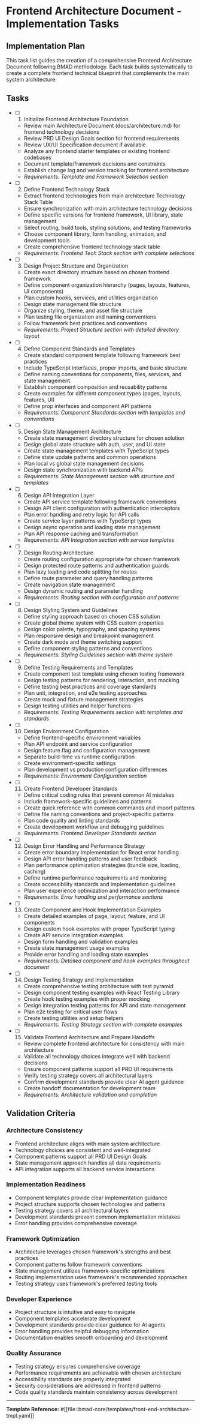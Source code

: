 # Frontend Architecture Document - Implementation Tasks

## Implementation Plan

This task list guides the creation of a comprehensive Frontend Architecture Document following BMAD methodology. Each task builds systematically to create a complete frontend technical blueprint that complements the main system architecture.

## Tasks

- [ ] 1. Initialize Frontend Architecture Foundation
  - Review main Architecture Document (docs/architecture.md) for frontend technology decisions
  - Review PRD UI Design Goals section for frontend requirements
  - Review UX/UI Specification document if available
  - Analyze any frontend starter templates or existing frontend codebases
  - Document template/framework decisions and constraints
  - Establish change log and version tracking for frontend architecture
  - _Requirements: Template and Framework Selection section_

- [ ] 2. Define Frontend Technology Stack
  - Extract frontend technologies from main architecture Technology Stack Table
  - Ensure synchronization with main architecture technology decisions
  - Define specific versions for frontend framework, UI library, state management
  - Select routing, build tools, styling solutions, and testing frameworks
  - Choose component library, form handling, animation, and development tools
  - Create comprehensive frontend technology stack table
  - _Requirements: Frontend Tech Stack section with complete selections_

- [ ] 3. Design Project Structure and Organization
  - Create exact directory structure based on chosen frontend framework
  - Define component organization hierarchy (pages, layouts, features, UI components)
  - Plan custom hooks, services, and utilities organization
  - Design state management file structure
  - Organize styling, theme, and asset file structure
  - Plan testing file organization and naming conventions
  - Follow framework best practices and conventions
  - _Requirements: Project Structure section with detailed directory layout_

- [ ] 4. Define Component Standards and Templates
  - Create standard component template following framework best practices
  - Include TypeScript interfaces, proper imports, and basic structure
  - Define naming conventions for components, files, services, and state management
  - Establish component composition and reusability patterns
  - Create examples for different component types (pages, layouts, features, UI)
  - Define prop interfaces and component API patterns
  - _Requirements: Component Standards section with templates and conventions_

- [ ] 5. Design State Management Architecture
  - Create state management directory structure for chosen solution
  - Design global state structure with auth, user, and UI state
  - Create state management templates with TypeScript types
  - Define state update patterns and common operations
  - Plan local vs global state management decisions
  - Design state synchronization with backend APIs
  - _Requirements: State Management section with structure and templates_

- [ ] 6. Design API Integration Layer
  - Create API service template following framework conventions
  - Design API client configuration with authentication interceptors
  - Plan error handling and retry logic for API calls
  - Create service layer patterns with TypeScript types
  - Design async operation and loading state management
  - Plan API response caching and transformation
  - _Requirements: API Integration section with service templates_

- [ ] 7. Design Routing Architecture
  - Create routing configuration appropriate for chosen framework
  - Design protected route patterns and authentication guards
  - Plan lazy loading and code splitting for routes
  - Define route parameter and query handling patterns
  - Create navigation state management
  - Design dynamic routing and parameter handling
  - _Requirements: Routing section with configuration and patterns_

- [ ] 8. Design Styling System and Guidelines
  - Define styling approach based on chosen CSS solution
  - Create global theme system with CSS custom properties
  - Design color palette, typography, and spacing systems
  - Plan responsive design and breakpoint management
  - Create dark mode and theme switching support
  - Define component styling patterns and conventions
  - _Requirements: Styling Guidelines section with theme system_

- [ ] 9. Define Testing Requirements and Templates
  - Create component test template using chosen testing framework
  - Design testing patterns for rendering, interaction, and mocking
  - Define testing best practices and coverage standards
  - Plan unit, integration, and e2e testing approaches
  - Create mock and fixture management strategies
  - Design testing utilities and helper functions
  - _Requirements: Testing Requirements section with templates and standards_

- [ ] 10. Design Environment Configuration
  - Define frontend-specific environment variables
  - Plan API endpoint and service configuration
  - Design feature flag and configuration management
  - Separate build-time vs runtime configuration
  - Create environment-specific settings
  - Plan development vs production configuration differences
  - _Requirements: Environment Configuration section_

- [ ] 11. Create Frontend Developer Standards
  - Define critical coding rules that prevent common AI mistakes
  - Include framework-specific guidelines and patterns
  - Create quick reference with common commands and import patterns
  - Define file naming conventions and project-specific patterns
  - Plan code quality and linting standards
  - Create development workflow and debugging guidelines
  - _Requirements: Frontend Developer Standards section_

- [ ] 12. Design Error Handling and Performance Strategy
  - Create error boundary implementation for React error handling
  - Design API error handling patterns and user feedback
  - Plan performance optimization strategies (bundle size, loading, caching)
  - Define runtime performance requirements and monitoring
  - Create accessibility standards and implementation guidelines
  - Plan user experience optimization and interaction performance
  - _Requirements: Error handling and performance sections_

- [ ] 13. Create Component and Hook Implementation Examples
  - Create detailed examples of page, layout, feature, and UI components
  - Design custom hook examples with proper TypeScript typing
  - Create API service integration examples
  - Design form handling and validation examples
  - Create state management usage examples
  - Provide error handling and loading state examples
  - _Requirements: Detailed component and hook examples throughout document_

- [ ] 14. Design Testing Strategy and Implementation
  - Create comprehensive testing architecture with test pyramid
  - Design component testing examples with React Testing Library
  - Create hook testing examples with proper mocking
  - Design integration testing patterns for API and state management
  - Plan e2e testing for critical user flows
  - Create testing utilities and setup helpers
  - _Requirements: Testing Strategy section with complete examples_

- [ ] 15. Validate Frontend Architecture and Prepare Handoffs
  - Review complete frontend architecture for consistency with main architecture
  - Validate all technology choices integrate well with backend decisions
  - Ensure component patterns support all PRD UI requirements
  - Verify testing strategy covers all architectural layers
  - Confirm development standards provide clear AI agent guidance
  - Create handoff documentation for development team
  - _Requirements: Architecture validation and completion_

## Validation Criteria

### Architecture Consistency
- Frontend architecture aligns with main system architecture
- Technology choices are consistent and well-integrated
- Component patterns support all PRD UI Design Goals
- State management approach handles all data requirements
- API integration supports all backend service interactions

### Implementation Readiness
- Component templates provide clear implementation guidance
- Project structure supports chosen technologies and patterns
- Testing strategy covers all architectural layers
- Development standards prevent common implementation mistakes
- Error handling provides comprehensive coverage

### Framework Optimization
- Architecture leverages chosen framework's strengths and best practices
- Component patterns follow framework conventions
- State management utilizes framework-specific optimizations
- Routing implementation uses framework's recommended approaches
- Testing strategy uses framework's preferred testing tools

### Developer Experience
- Project structure is intuitive and easy to navigate
- Component templates accelerate development
- Development standards provide clear guidance for AI agents
- Error handling provides helpful debugging information
- Documentation enables smooth onboarding and development

### Quality Assurance
- Testing strategy ensures comprehensive coverage
- Performance requirements are achievable with chosen architecture
- Accessibility standards are properly integrated
- Security considerations are addressed in frontend patterns
- Code quality standards maintain consistency across development

---

**Template Reference:**
#[[file:.bmad-core/templates/front-end-architecture-tmpl.yaml]]